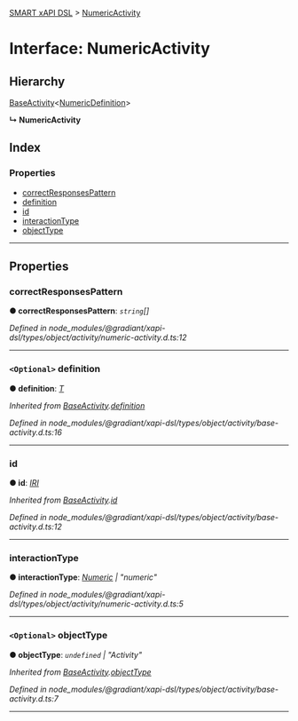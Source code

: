 [SMART xAPI DSL](../README.md) > [NumericActivity](../interfaces/numericactivity.md)

# Interface: NumericActivity

## Hierarchy

 [BaseActivity](baseactivity.md)<[NumericDefinition](numericdefinition.md)>

**↳ NumericActivity**

## Index

### Properties

* [correctResponsesPattern](numericactivity.md#correctresponsespattern)
* [definition](numericactivity.md#definition)
* [id](numericactivity.md#id)
* [interactionType](numericactivity.md#interactiontype)
* [objectType](numericactivity.md#objecttype)

---

## Properties

<a id="correctresponsespattern"></a>

###  correctResponsesPattern

**● correctResponsesPattern**: *`string`[]*

*Defined in node_modules/@gradiant/xapi-dsl/types/object/activity/numeric-activity.d.ts:12*

___
<a id="definition"></a>

### `<Optional>` definition

**● definition**: *[T]()*

*Inherited from [BaseActivity](baseactivity.md).[definition](baseactivity.md#definition)*

*Defined in node_modules/@gradiant/xapi-dsl/types/object/activity/base-activity.d.ts:16*

___
<a id="id"></a>

###  id

**● id**: *[IRI](../#iri)*

*Inherited from [BaseActivity](baseactivity.md).[id](baseactivity.md#id)*

*Defined in node_modules/@gradiant/xapi-dsl/types/object/activity/base-activity.d.ts:12*

___
<a id="interactiontype"></a>

###  interactionType

**● interactionType**: *[Numeric](../enums/interactiontype.md#numeric) \| "numeric"*

*Defined in node_modules/@gradiant/xapi-dsl/types/object/activity/numeric-activity.d.ts:5*

___
<a id="objecttype"></a>

### `<Optional>` objectType

**● objectType**: *`undefined` \| "Activity"*

*Inherited from [BaseActivity](baseactivity.md).[objectType](baseactivity.md#objecttype)*

*Defined in node_modules/@gradiant/xapi-dsl/types/object/activity/base-activity.d.ts:7*

___

